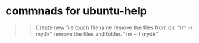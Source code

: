 # commnads for ubuntu-help

>> Create new file touch filename
>> remove the files from dir. "rm -r mydir"
>> remove the files and folder. "rm -rf mydir"
